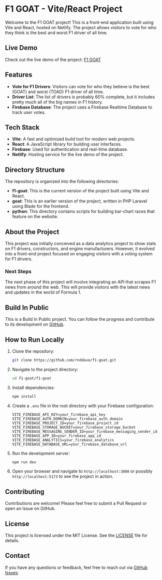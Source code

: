 # F1 GOAT - Vite/React Project

Welcome to the F1 GOAT project! This is a front-end application built using Vite and React, hosted on Netlify. The project allows visitors to vote for who they think is the best and worst F1 driver of all time.

## Live Demo

Check out the live demo of the project: [F1 GOAT](https://f1-goat.com)

## Features

- **Vote for F1 Drivers**: Visitors can vote for who they believe is the best (GOAT) and worst (TOAD) F1 driver of all time.
- **Driver List**: The list of drivers is probably 60% complete, but it includes pretty much all of the big names in F1 history.
- **Firebase Database**: The project uses a Firebase Realtime Database to track user votes.

## Tech Stack

- **Vite**: A fast and optimized build tool for modern web projects.
- **React**: A JavaScript library for building user interfaces.
- **Firebase**: Used for authentication and real-time database.
- **Netlify**: Hosting service for the live demo of the project.

## Directory Structure

The repository is organized into the following directories:

- **f1-goat**: This is the current version of the project built using Vite and React.
- **goat**: This is an earlier version of the project, written in PHP Laravel using Blade for the frontend.
- **python**: This directory contains scripts for building bar-chart races that feature on the website.

## About the Project

This project was initially conceived as a data analytics project to show stats on F1 drivers, constructors, and engine manufacturers. However, it evolved into a front-end project focused on engaging visitors with a voting system for F1 drivers.

### Next Steps

The next phase of this project will involve integrating an API that scrapes F1 news from around the web. This will provide visitors with the latest news and updates in the world of Formula 1.

## Build In Public

This is a Build In Public project. You can follow the progress and contribute to its development on [GitHub](https://github.com/rnddave/f1-goat).

## How to Run Locally

1. Clone the repository:

   ```bash
   git clone https://github.com/rnddave/f1-goat.git
   ```

2. Navigate to the project directory:

   ```bash
   cd f1-goat/f1-goat
   ```

3. Install dependencies:

   ```bash
   npm install
   ```

4. Create a `.env` file in the root directory with your Firebase configuration:

   ```plaintext
   VITE_FIREBASE_API_KEY=your_firebase_api_key
   VITE_FIREBASE_AUTH_DOMAIN=your_firebase_auth_domain
   VITE_FIREBASE_PROJECT_ID=your_firebase_project_id
   VITE_FIREBASE_STORAGE_BUCKET=your_firebase_storage_bucket
   VITE_FIREBASE_MESSAGING_SENDER_ID=your_firebase_messaging_sender_id
   VITE_FIREBASE_APP_ID=your_firebase_app_id
   VITE_FIREBASE_ANALYTICS=your_firebase_analytics
   VITE_FIREBASE_DATABASE_URL=your_firebase_database_url
   ```

5. Run the development server:

   ```bash
   npm run dev
   ```

6. Open your browser and navigate to `http://localhost:3000` or possibly `http://localhost:5173` to see the project in action.

## Contributing

Contributions are welcome! Please feel free to submit a Pull Request or open an Issue on GitHub.

## License

This project is licensed under the MIT License. See the [LICENSE](LICENSE) file for details.

## Contact

If you have any questions or feedback, feel free to reach out via [GitHub Issues](https://github.com/rnddave/f1-goat/issues).


